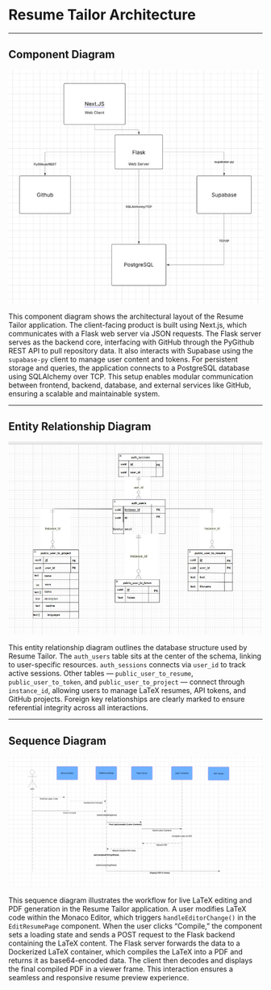 # Resume Tailor Architecture

---

## Component Diagram

![Component Diagram](./Component%20Dia.jpg)

This component diagram shows the architectural layout of the Resume Tailor application. The client-facing product is built using Next.js, which communicates with a Flask web server via JSON requests. 
The Flask server serves as the backend core, interfacing with GitHub through the PyGithub REST API to pull repository data. It also interacts with Supabase using the `supabase-py` client to manage user content and tokens. 
For persistent storage and queries, the application connects to a PostgreSQL database using SQLAlchemy over TCP. This setup enables modular communication between frontend, backend, database, and external services like GitHub, ensuring a scalable and maintainable system.

---

## Entity Relationship Diagram
![Entity Diagram](./ER%20Dia.jpg)


This entity relationship diagram outlines the database structure used by Resume Tailor. The `auth_users` table sits at the center of the schema, linking to user-specific resources.
`auth_sessions` connects via `user_id` to track active sessions. Other tables — `public_user_to_resume`, `public_user_to_token`, and `public_user_to_project` — connect through `instance_id`, 
allowing users to manage LaTeX resumes, API tokens, and GitHub projects. Foreign key relationships are clearly marked to ensure referential integrity across all interactions.

---

## Sequence Diagram
![Sequence Diagram](./Real%20Sequence%20Dia.jpg)

This sequence diagram illustrates the workflow for live LaTeX editing and PDF generation in the Resume Tailor application. A user modifies LaTeX code within the Monaco Editor, which triggers `handleEditorChange()` in the `EditResumePage` component. 
When the user clicks “Compile,” the component sets a loading state and sends a POST request to the Flask backend containing the LaTeX content. The Flask server forwards the data to a Dockerized LaTeX container, 
which compiles the LaTeX into a PDF and returns it as base64-encoded data. The client then decodes and displays the final compiled PDF in a viewer frame. This interaction ensures a seamless and responsive resume preview experience.
